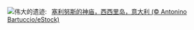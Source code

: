 ![](https://www.bing.com/th?id=OHR.TempleE_ZH-CN9455488333_UHD.jpg&w=1000)伟大的遗迹:&nbsp;&ensp;[塞利努斯的神庙，西西里岛，意大利 (© Antonino Bartuccio/eStock)](https://www.bing.com/th?id=OHR.TempleE_ZH-CN9455488333_UHD.jpg)
<br><br/>
